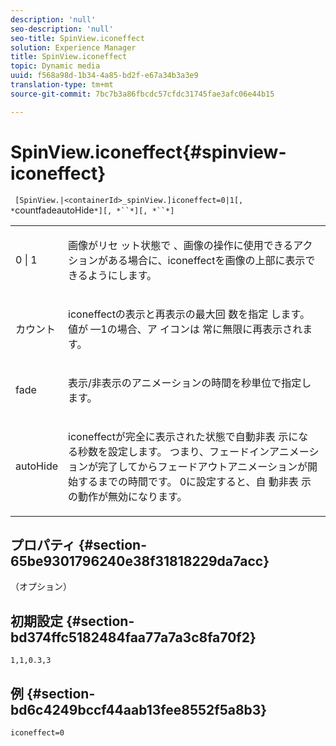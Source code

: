 ```yaml
---
description: 'null'
seo-description: 'null'
seo-title: SpinView.iconeffect
solution: Experience Manager
title: SpinView.iconeffect
topic: Dynamic media
uuid: f568a98d-1b34-4a85-bd2f-e67a34b3a3e9
translation-type: tm+mt
source-git-commit: 7bc7b3a86fbcdc57cfdc31745fae3afc06e44b15

---
```



# SpinView.iconeffect{#spinview-iconeffect}

` [SpinView.|<containerId>_spinView.]iconeffect=0|1[, *`countfadeautoHide`*][, *``*][, *``*]`

<table id="table_DF2137DF9C7441B381D2B03CEE4B880A"> 
 <tbody> 
  <tr> 
   <td colname="col1"> <p> <span class="codeph"> 0 | 1</span> </p> </td> 
   <td colname="col2"> <p> 画像がリセ <span class="codeph"> ット状態で</span> 、画像の操作に使用できるアクションがある場合に、iconeffectを画像の上部に表示できるようにします。 </p> </td> 
  </tr> 
  <tr> 
   <td colname="col1"> <p> <span class="codeph"><span class="varname"> カウント</span></span> </p> </td> 
   <td colname="col2"> <p> iconeffectの表示と再表示の最大回 <span class="codeph"> 数を指定</span> します。 値が —1の場合、ア <span class="codeph"> イコンは</span> 常に無限に再表示されます。 </p> </td> 
  </tr> 
  <tr> 
   <td colname="col1"> <p><span class="codeph"><span class="varname"> fade</span></span> </p> </td> 
   <td colname="col2"> <p>表示/非表示のアニメーションの時間を秒単位で指定します。 </p> </td> 
  </tr> 
  <tr> 
   <td colname="col1"> <p><span class="codeph"><span class="varname"> autoHide</span></span> </p> </td> 
   <td colname="col2"> <p>iconeffectが完全に表示された状態で自動非表 <span class="codeph"> 示にな</span> る秒数を設定します。 つまり、フェードインアニメーションが完了してからフェードアウトアニメーションが開始するまでの時間です。 0に設定すると、自 <span class="codeph"> 動非表</span> 示の動作が無効になります。 </p> </td> 
  </tr> 
 </tbody> 
</table>

## プロパティ {#section-65be9301796240e38f31818229da7acc}

（オプション）

## 初期設定 {#section-bd374ffc5182484faa77a7a3c8fa70f2}

`1,1,0.3,3`

## 例 {#section-bd6c4249bccf44aab13fee8552f5a8b3}

`iconeffect=0`
